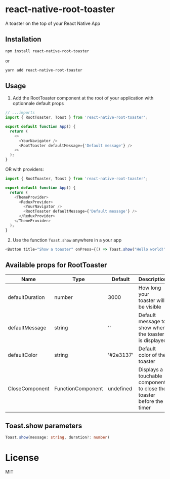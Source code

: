 # react-native-root-toaster

A toaster on the top of your React Native App

## Installation

```sh
npm install react-native-root-toaster
```

or

```sh
yarn add react-native-root-toaster
```

## Usage

1. Add the RootToaster component at the root of your application with optionnale default props

```javascript
// ...imports
import { RootToaster, Toast } from 'react-native-root-toaster';

export default function App() {
  return (
    <>
      <YourNavigator />
      <RootToaster defaultMessage={'Default message'} />
    <>
  );
}
```

OR with providers:

```javascript
import { RootToaster, Toast } from 'react-native-root-toaster';

export default function App() {
  return (
    <ThemeProvider>
      <ReduxProvider>
        <YourNavigator />
        <RootToaster defaultMessage={'Default message'} />
      </ReduxProvider>
    </ThemeProvider>
  );
}
```

2. Use the function `Toast.show` anywhere in a your app

```javascript
<Button title="Show a toaster" onPress={() => Toast.show("Hello world!")}>
```

## Available props for RootToaster

| Name            | Type              | Default   | Description                                                          |
| --------------- | ----------------- | --------- | -------------------------------------------------------------------- |
| defaultDuration | number            | 3000      | How long your toaster will be visible                                |
| defaultMessage  | string            | ''        | Default message to show when the toaster is displayed                |
| defaultColor    | string            | '#2e3137' | Default color of the toaster                                         |
| CloseComponent  | FunctionComponent | undefined | Displays a touchable component to close the toaster before the timer |

## Toast.show parameters

```typescript
Toast.show(message: string, duration?: number)
```

# License

MIT
